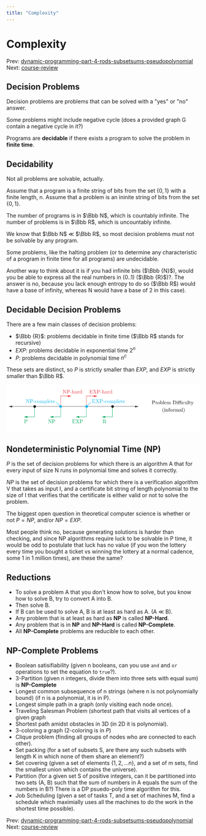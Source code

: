 ```yaml
---
title: "Complexity"
---
```


# Complexity

Prev: [dynamic-programming-part-4-rods-subsetsums-pseudopolynomial](dynamic-programming-part-4-rods-subsetsums-pseudopolynomial.md)
Next: [course-review](course-review.md)

## Decision Problems

Decision problems are problems that can be solved with a "yes" or "no" answer.

Some problems might include negative cycle (does a provided graph G contain a negative cycle in it?)

Programs are **decidable** if there exists a program to solve the problem in **finite time**.

## Decidability

Not all problems are solvable, actually.

Assume that a program is a finite string of bits from the set $\{0, 1\}$ with a finite length, n.
Assume that a problem is an ininite string of bits from the set $\{0, 1\}$.

The number of programs is in $\Bbb N$, which is countably infinite.
The number of problems is in $\Bbb R$, which is uncountably infinite.

We know that $\Bbb N$ $\ll$ $\Bbb R$, so most decision problems must not be solvable by any program.

Some problems, like the halting problem (or to determine any characteristic of a program in finite time for all programs) are undecidable.

Another way to think about it is if you had infinite bits ($\Bbb {N}$), would you be able to express all the real numbers in (0..1) ($\Bbb {R}$)?. The answer is no, because you lack enough entropy to do so ($\Bbb R$) would have a base of infinity, whereas N would have a base of 2 in this case).

## Decidable Decision Problems

There are a few main classes of decision problems:

- $\Bbb {R}$: problems decidable in finite time ($\Bbb R$ stands for recursive)
- $EXP$: problems decidable in exponential time $2^n$
- $P$: problems decidable in polynomial time $n^c$

These sets are distinct, so $P$ is strictly smaller than $EXP$, and $EXP$ is strictly smaller than $\Bbb R$.

![Complexity Classes](../../img/complexity-classes.png)

## Nondeterministic Polynomial Time (NP)

$P$ is the set of decision problems for which there is an algorithm A that for every input of size N runs in polynomial time and solves it correctly.

$NP$ is the set of decision problems for which there is a verification algorithm V that takes as input I, and a certificate bit string of length polynomial to the size of I that verifies that the certificate is either valid or not to solve the problem.

The biggest open question in theoretical computer science is whether or not $P = NP$, and/or $NP = EXP$.

Most people think no, because generating solutions is harder than checking, and since NP algorithms require luck to be solvable in P time, it would be odd to postulate that luck has no value (if you won the lottery every time you bought a ticket vs winning the lottery at a normal cadence, some 1 in 1 million times), are these the same?

## Reductions

- To solve a problem A that you don't know how to solve, but you know how to solve B, try to convert A into B.
- Then solve B.
- If B can be used to solve A, B is at least as hard as A. (A $\ll$ B).
- Any problem that is at least as hard as **NP** is called **NP-Hard**.
- Any problem that is in **NP** and **NP-Hard** is called **NP-Complete**.
- All **NP-Complete** problems are reducible to each other.

## NP-Complete Problems

- Boolean satisifiability (given n booleans, can you use `and` and `or` operations to set the equation to `true`?).
- 3-Partition (given n integers, divide them into three sets with equal sum) is **NP-Complete**
- Longest common subsequence of n strings (where n is not polynomially bound) (if n is a polynomial, it is in P).
- Longest simple path in a graph (only visiting each node once).
- Traveling Salesman Problem (shortest path that visits all vertices of a given graph
- Shortest path amidst obstacles in 3D (in 2D it is polynomial).
- 3-coloring a graph (2-coloring is in $P$)
- Clique problem (finding all groups of nodes who are connected to each other).
- Set packing (for a set of subsets S, are there any such subsets with length K in which none of them share an element?)
- Set covering (given a set of elements $\{1, 2, ... n\}$, and a set of m sets, find the smallest union which contains the universe).
- Partition (for a given set S of positive integers, can it be partitioned into two sets (A, B) such that the sum of numbers in A equals the sum of the numbers in B?) There is a DP psuedo-poly time algorithm for this.
- Job Scheduling (given a set of tasks T, and a set of machines M, find a schedule which maximially uses all the machines to do the work in the shortest time possible).

Prev: [dynamic-programming-part-4-rods-subsetsums-pseudopolynomial](dynamic-programming-part-4-rods-subsetsums-pseudopolynomial.md)
Next: [course-review](course-review.md)
